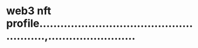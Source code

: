 # web3 nft profile.......................................................,.........................

